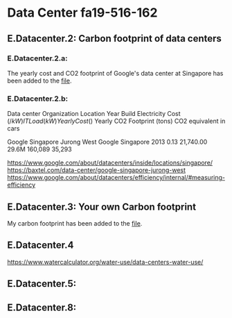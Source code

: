# Data Center fa19-516-162

## E.Datacenter.2: Carbon footprint of data centers

### E.Datacenter.2.a:

The yearly cost and CO2 footprint of Google's data center at Singapore has been added to the [file](https://docs.google.com/spreadsheets/d/1gh869zfjA4sVxL8-ga0af2_HLTTuOoD1IReuRSrbq4I/edit#gid=0).

### E.Datacenter.2.b:

Data center	Organization	Location	Year Build	Electricity Cost ($/kW)	IT Load (kW)	Yearly Cost ($)	Yearly CO2 Footprint
(tons)	CO2 equivalent in cars
									
Google Singapore Jurong West	Google	Singapore	2013	0.13	21,740.00	29.6M	160,089	35,293

<https://www.google.com/about/datacenters/inside/locations/singapore/>
<https://baxtel.com/data-center/google-singapore-jurong-west>
<https://www.google.com/about/datacenters/efficiency/internal/#measuring-efficiency>

## E.Datacenter.3: Your own Carbon footprint

My carbon footprint has been added to the [file](https://docs.google.com/spreadsheets/d/1gh869zfjA4sVxL8-ga0af2_HLTTuOoD1IReuRSrbq4I/edit#gid=314181983).

## E.Datacenter.4

<https://www.watercalculator.org/water-use/data-centers-water-use/>

## E.Datacenter.5:

## E.Datacenter.8:

